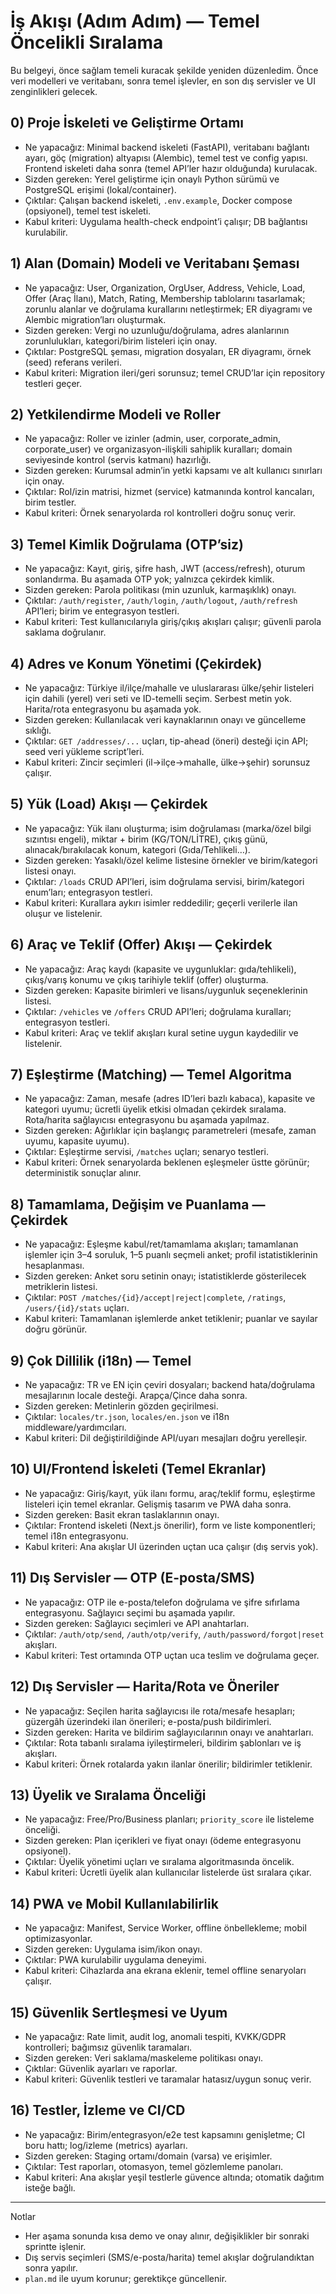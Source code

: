 # İş Akışı (Adım Adım) — Temel Öncelikli Sıralama

Bu belgeyi, önce sağlam temeli kuracak şekilde yeniden düzenledim. Önce veri modelleri ve veritabanı, sonra temel işlevler, en son dış servisler ve UI zenginlikleri gelecek.

## 0) Proje İskeleti ve Geliştirme Ortamı
- Ne yapacağız: Minimal backend iskeleti (FastAPI), veritabanı bağlantı ayarı, göç (migration) altyapısı (Alembic), temel test ve config yapısı. Frontend iskeleti daha sonra (temel API’ler hazır olduğunda) kurulacak.
- Sizden gereken: Yerel geliştirme için onaylı Python sürümü ve PostgreSQL erişimi (lokal/container).
- Çıktılar: Çalışan backend iskeleti, `.env.example`, Docker compose (opsiyonel), temel test iskeleti.
- Kabul kriteri: Uygulama health-check endpoint’i çalışır; DB bağlantısı kurulabilir.

## 1) Alan (Domain) Modeli ve Veritabanı Şeması
- Ne yapacağız: User, Organization, OrgUser, Address, Vehicle, Load, Offer (Araç İlanı), Match, Rating, Membership tablolarını tasarlamak; zorunlu alanlar ve doğrulama kurallarını netleştirmek; ER diyagramı ve Alembic migration’ları oluşturmak.
- Sizden gereken: Vergi no uzunluğu/doğrulama, adres alanlarının zorunlulukları, kategori/birim listeleri için onay.
- Çıktılar: PostgreSQL şeması, migration dosyaları, ER diyagramı, örnek (seed) referans verileri.
- Kabul kriteri: Migration ileri/geri sorunsuz; temel CRUD’lar için repository testleri geçer.

## 2) Yetkilendirme Modeli ve Roller
- Ne yapacağız: Roller ve izinler (admin, user, corporate_admin, corporate_user) ve organizasyon-ilişkili sahiplik kuralları; domain seviyesinde kontrol (servis katmanı) hazırlığı.
- Sizden gereken: Kurumsal admin’in yetki kapsamı ve alt kullanıcı sınırları için onay.
- Çıktılar: Rol/izin matrisi, hizmet (service) katmanında kontrol kancaları, birim testler.
- Kabul kriteri: Örnek senaryolarda rol kontrolleri doğru sonuç verir.

## 3) Temel Kimlik Doğrulama (OTP’siz)
- Ne yapacağız: Kayıt, giriş, şifre hash, JWT (access/refresh), oturum sonlandırma. Bu aşamada OTP yok; yalnızca çekirdek kimlik.
- Sizden gereken: Parola politikası (min uzunluk, karmaşıklık) onayı.
- Çıktılar: `/auth/register`, `/auth/login`, `/auth/logout`, `/auth/refresh` API’leri; birim ve entegrasyon testleri.
- Kabul kriteri: Test kullanıcılarıyla giriş/çıkış akışları çalışır; güvenli parola saklama doğrulanır.

## 4) Adres ve Konum Yönetimi (Çekirdek)
- Ne yapacağız: Türkiye il/ilçe/mahalle ve uluslararası ülke/şehir listeleri için dahili (yerel) veri seti ve ID-temelli seçim. Serbest metin yok. Harita/rota entegrasyonu bu aşamada yok.
- Sizden gereken: Kullanılacak veri kaynaklarının onayı ve güncelleme sıklığı.
- Çıktılar: `GET /addresses/...` uçları, tip-ahead (öneri) desteği için API; seed veri yükleme script’leri.
- Kabul kriteri: Zincir seçimleri (il→ilçe→mahalle, ülke→şehir) sorunsuz çalışır.

## 5) Yük (Load) Akışı — Çekirdek
- Ne yapacağız: Yük ilanı oluşturma; isim doğrulaması (marka/özel bilgi sızıntısı engeli), miktar + birim (KG/TON/LİTRE), çıkış günü, alınacak/bırakılacak konum, kategori (Gıda/Tehlikeli…).
- Sizden gereken: Yasaklı/özel kelime listesine örnekler ve birim/kategori listesi onayı.
- Çıktılar: `/loads` CRUD API’leri, isim doğrulama servisi, birim/kategori enum’ları; entegrasyon testleri.
- Kabul kriteri: Kurallara aykırı isimler reddedilir; geçerli verilerle ilan oluşur ve listelenir.

## 6) Araç ve Teklif (Offer) Akışı — Çekirdek
- Ne yapacağız: Araç kaydı (kapasite ve uygunluklar: gıda/tehlikeli), çıkış/varış konumu ve çıkış tarihiyle teklif (offer) oluşturma.
- Sizden gereken: Kapasite birimleri ve lisans/uygunluk seçeneklerinin listesi.
- Çıktılar: `/vehicles` ve `/offers` CRUD API’leri; doğrulama kuralları; entegrasyon testleri.
- Kabul kriteri: Araç ve teklif akışları kural setine uygun kaydedilir ve listelenir.

## 7) Eşleştirme (Matching) — Temel Algoritma
- Ne yapacağız: Zaman, mesafe (adres ID’leri bazlı kabaca), kapasite ve kategori uyumu; ücretli üyelik etkisi olmadan çekirdek sıralama. Rota/harita sağlayıcısı entegrasyonu bu aşamada yapılmaz.
- Sizden gereken: Ağırlıklar için başlangıç parametreleri (mesafe, zaman uyumu, kapasite uyumu).
- Çıktılar: Eşleştirme servisi, `/matches` uçları; senaryo testleri.
- Kabul kriteri: Örnek senaryolarda beklenen eşleşmeler üstte görünür; deterministik sonuçlar alınır.

## 8) Tamamlama, Değişim ve Puanlama — Çekirdek
- Ne yapacağız: Eşleşme kabul/ret/tamamlama akışları; tamamlanan işlemler için 3–4 soruluk, 1–5 puanlı seçmeli anket; profil istatistiklerinin hesaplanması.
- Sizden gereken: Anket soru setinin onayı; istatistiklerde gösterilecek metriklerin listesi.
- Çıktılar: `POST /matches/{id}/accept|reject|complete`, `/ratings`, `/users/{id}/stats` uçları.
- Kabul kriteri: Tamamlanan işlemlerde anket tetiklenir; puanlar ve sayılar doğru görünür.

## 9) Çok Dillilik (i18n) — Temel
- Ne yapacağız: TR ve EN için çeviri dosyaları; backend hata/doğrulama mesajlarının locale desteği. Arapça/Çince daha sonra.
- Sizden gereken: Metinlerin gözden geçirilmesi.
- Çıktılar: `locales/tr.json`, `locales/en.json` ve i18n middleware/yardımcıları.
- Kabul kriteri: Dil değiştirildiğinde API/uyarı mesajları doğru yerelleşir.

## 10) UI/Frontend İskeleti (Temel Ekranlar)
- Ne yapacağız: Giriş/kayıt, yük ilanı formu, araç/teklif formu, eşleştirme listeleri için temel ekranlar. Gelişmiş tasarım ve PWA daha sonra.
- Sizden gereken: Basit ekran taslaklarının onayı.
- Çıktılar: Frontend iskeleti (Next.js önerilir), form ve liste komponentleri; temel i18n entegrasyonu.
- Kabul kriteri: Ana akışlar UI üzerinden uçtan uca çalışır (dış servis yok).

## 11) Dış Servisler — OTP (E-posta/SMS)
- Ne yapacağız: OTP ile e-posta/telefon doğrulama ve şifre sıfırlama entegrasyonu. Sağlayıcı seçimi bu aşamada yapılır.
- Sizden gereken: Sağlayıcı seçimleri ve API anahtarları.
- Çıktılar: `/auth/otp/send`, `/auth/otp/verify`, `/auth/password/forgot|reset` akışları.
- Kabul kriteri: Test ortamında OTP uçtan uca teslim ve doğrulama geçer.

## 12) Dış Servisler — Harita/Rota ve Öneriler
- Ne yapacağız: Seçilen harita sağlayıcısı ile rota/mesafe hesapları; güzergâh üzerindeki ilan önerileri; e-posta/push bildirimleri.
- Sizden gereken: Harita ve bildirim sağlayıcılarının onayı ve anahtarları.
- Çıktılar: Rota tabanlı sıralama iyileştirmeleri, bildirim şablonları ve iş akışları.
- Kabul kriteri: Örnek rotalarda yakın ilanlar önerilir; bildirimler tetiklenir.

## 13) Üyelik ve Sıralama Önceliği
- Ne yapacağız: Free/Pro/Business planları; `priority_score` ile listeleme önceliği.
- Sizden gereken: Plan içerikleri ve fiyat onayı (ödeme entegrasyonu opsiyonel).
- Çıktılar: Üyelik yönetimi uçları ve sıralama algoritmasında öncelik.
- Kabul kriteri: Ücretli üyelik alan kullanıcılar listelerde üst sıralara çıkar.

## 14) PWA ve Mobil Kullanılabilirlik
- Ne yapacağız: Manifest, Service Worker, offline önbellekleme; mobil optimizasyonlar.
- Sizden gereken: Uygulama isim/ikon onayı.
- Çıktılar: PWA kurulabilir uygulama deneyimi.
- Kabul kriteri: Cihazlarda ana ekrana eklenir, temel offline senaryoları çalışır.

## 15) Güvenlik Sertleşmesi ve Uyum
- Ne yapacağız: Rate limit, audit log, anomali tespiti, KVKK/GDPR kontrolleri; bağımsız güvenlik taramaları.
- Sizden gereken: Veri saklama/maskeleme politikası onayı.
- Çıktılar: Güvenlik ayarları ve raporlar.
- Kabul kriteri: Güvenlik testleri ve taramalar hatasız/uygun sonuç verir.

## 16) Testler, İzleme ve CI/CD
- Ne yapacağız: Birim/entegrasyon/e2e test kapsamını genişletme; CI boru hattı; log/izleme (metrics) ayarları.
- Sizden gereken: Staging ortamı/domain (varsa) ve erişimler.
- Çıktılar: Test raporları, otomasyon, temel gözlemleme panoları.
- Kabul kriteri: Ana akışlar yeşil testlerle güvence altında; otomatik dağıtım isteğe bağlı.

---

Notlar
- Her aşama sonunda kısa demo ve onay alınır, değişiklikler bir sonraki sprintte işlenir.
- Dış servis seçimleri (SMS/e-posta/harita) temel akışlar doğrulandıktan sonra yapılır.
- `plan.md` ile uyum korunur; gerektikçe güncellenir.